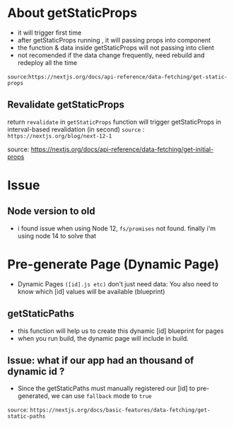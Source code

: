 # About getStaticProps
- it will trigger first time
- after getStaticProps running , it will passing props into component
- the function & data inside getStaticProps will not passing into client
- not recomended if the data change frequently, need rebuild and redeploy all the time

`source`:`https://nextjs.org/docs/api-reference/data-fetching/get-static-props`

## Revalidate getStaticProps
return `revalidate` in `getStaticProps` function will trigger getStaticProps in interval-based revalidation (in second)
`source` : `https://nextjs.org/blog/next-12-1`

source: https://nextjs.org/docs/api-reference/data-fetching/get-initial-props

# Issue
## Node version to old
- i found issue when using Node 12, `fs/promises` not found. finally i'm using node 14 to solve that


# Pre-generate Page (Dynamic Page)
- Dynamic Pages `([id].js etc)` don't just need data:
 You also need to know which [id] values will be available (blueprint)

## getStaticPaths
- this function will help us to create this dynamic [id] blueprint for pages
- when you run build, the dynamic page will include in build.

## Issue: what if our app had an thousand of dynamic id ?
- Since the getStaticPaths must manually registered our [id] to pre-generated, we can use `fallback` mode to `true`

`source`: `https://nextjs.org/docs/basic-features/data-fetching/get-static-paths`